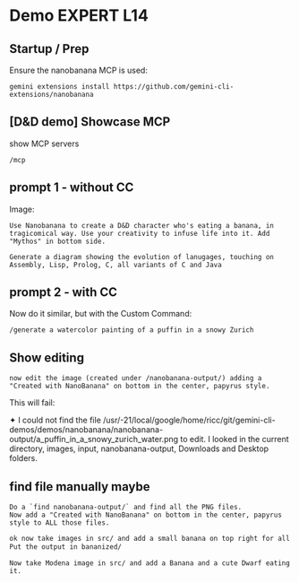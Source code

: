 
# Demo EXPERT L14

## Startup / Prep

Ensure the nanobanana MCP is used:

```
gemini extensions install https://github.com/gemini-cli-extensions/nanobanana
```

## [D&D demo] Showcase MCP

show MCP servers

```
/mcp
```

## prompt 1 - without CC

Image:

```
Use Nanobanana to create a D&D character who's eating a banana, in tragicomical way. Use your creativity to infuse life into it. Add "Mythos" in bottom side.
```

```
Generate a diagram showing the evolution of lanugages, touching on Assembly, Lisp, Prolog, C, all variants of C and Java
```

## prompt 2 - with CC

Now do it similar, but with the Custom Command:

`/generate a watercolor painting of a puffin in a snowy Zurich`


## Show editing

```
now edit the image (created under /nanobanana-output/) adding a "Created with NanoBanana" on bottom in the center, papyrus style.
```

This will fail:

✦ I could not find the file /usr/-21/local/google/home/ricc/git/gemini-cli-demos/demos/nanobanana/nanobanana-output/a_puffin_in_a_snowy_zurich_water.png to edit. I looked in the current directory,
  images, input, nanobanana-output, Downloads and Desktop folders.


## find file manually maybe

```
Do a `find nanobanana-output/` and find all the PNG files.
Now add a "Created with NanoBanana" on bottom in the center, papyrus style to ALL those files.
```


```bash
ok now take images in src/ and add a small banana on top right for all images.
Put the output in bananized/
```

```
Now take Modena image in src/ and add a Banana and a cute Dwarf eating it.
```


